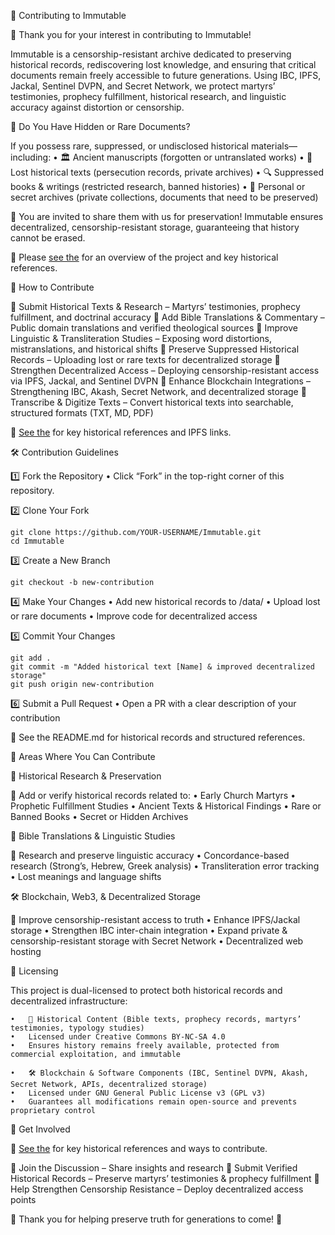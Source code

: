 📜 Contributing to Immutable

🚀 Thank you for your interest in contributing to Immutable!

Immutable is a censorship-resistant archive dedicated to preserving historical records, rediscovering lost knowledge, and ensuring that critical documents remain freely accessible to future generations. Using IBC, IPFS, Jackal, Sentinel DVPN, and Secret Network, we protect martyrs’ testimonies, prophecy fulfillment, historical research, and linguistic accuracy against distortion or censorship.

🔹 Do You Have Hidden or Rare Documents?

If you possess rare, suppressed, or undisclosed historical materials—including:
	•	🏛 Ancient manuscripts (forgotten or untranslated works)
	•	📜 Lost historical texts (persecution records, private archives)
	•	🔍 Suppressed books & writings (restricted research, banned histories)
	•	🏴 Personal or secret archives (private collections, documents that need to be preserved)

🚀 You are invited to share them with us for preservation! Immutable ensures decentralized, censorship-resistant storage, guaranteeing that history cannot be erased.

📜 Please [see the](README.md) for an overview of the project and key historical references.

📖 How to Contribute

🔹 Submit Historical Texts & Research – Martyrs’ testimonies, prophecy fulfillment, and doctrinal accuracy
🔹 Add Bible Translations & Commentary – Public domain translations and verified theological sources
🔹 Improve Linguistic & Transliteration Studies – Exposing word distortions, mistranslations, and historical shifts
🔹 Preserve Suppressed Historical Records – Uploading lost or rare texts for decentralized storage
🔹 Strengthen Decentralized Access – Deploying censorship-resistant access via IPFS, Jackal, and Sentinel DVPN
🔹 Enhance Blockchain Integrations – Strengthening IBC, Akash, Secret Network, and decentralized storage
🔹 Transcribe & Digitize Texts – Convert historical texts into searchable, structured formats (TXT, MD, PDF)

📜 [See the](README.md) for key historical references and IPFS links.

🛠 Contribution Guidelines

1️⃣ Fork the Repository
	•	Click “Fork” in the top-right corner of this repository.

2️⃣ Clone Your Fork

	git clone https://github.com/YOUR-USERNAME/Immutable.git
	cd Immutable

3️⃣ Create a New Branch

	git checkout -b new-contribution

4️⃣ Make Your Changes
	•	Add new historical records to /data/
	•	Upload lost or rare documents
	•	Improve code for decentralized access

5️⃣ Commit Your Changes

	git add .
	git commit -m "Added historical text [Name] & improved decentralized storage"
	git push origin new-contribution

6️⃣ Submit a Pull Request
	•	Open a PR with a clear description of your contribution

📜 See the README.md for historical records and structured references.

🔹 Areas Where You Can Contribute

📜 Historical Research & Preservation

📖 Add or verify historical records related to:
	•	Early Church Martyrs
	•	Prophetic Fulfillment Studies
	•	Ancient Texts & Historical Findings
	•	Rare or Banned Books
	•	Secret or Hidden Archives

📖 Bible Translations & Linguistic Studies

📖 Research and preserve linguistic accuracy
	•	Concordance-based research (Strong’s, Hebrew, Greek analysis)
	•	Transliteration error tracking
	•	Lost meanings and language shifts

🛠 Blockchain, Web3, & Decentralized Storage

🔹 Improve censorship-resistant access to truth
	•	Enhance IPFS/Jackal storage
	•	Strengthen IBC inter-chain integration
	•	Expand private & censorship-resistant storage with Secret Network
	•	Decentralized web hosting

📜 Licensing

This project is dual-licensed to protect both historical records and decentralized infrastructure:

	•	📖 Historical Content (Bible texts, prophecy records, martyrs’ testimonies, typology studies)
	•	Licensed under Creative Commons BY-NC-SA 4.0
	•	Ensures history remains freely available, protected from commercial exploitation, and immutable

	•	🛠 Blockchain & Software Components (IBC, Sentinel DVPN, Akash, Secret Network, APIs, decentralized storage)
	•	Licensed under GNU General Public License v3 (GPL v3)
	•	Guarantees all modifications remain open-source and prevents proprietary control

🚀 Get Involved

📜 [See the](README.md) for key historical references and ways to contribute.

🔹 Join the Discussion – Share insights and research
🔹 Submit Verified Historical Records – Preserve martyrs’ testimonies & prophecy fulfillment
🔹 Help Strengthen Censorship Resistance – Deploy decentralized access points

📜 Thank you for helping preserve truth for generations to come! 🚀